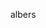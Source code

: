 albers

<div style="text-align:center"><script src="//cdnjs.cloudflare.com/ajax/libs/p5.js/0.5.8/p5.js"></script> <script src="02.js"></script></div>
